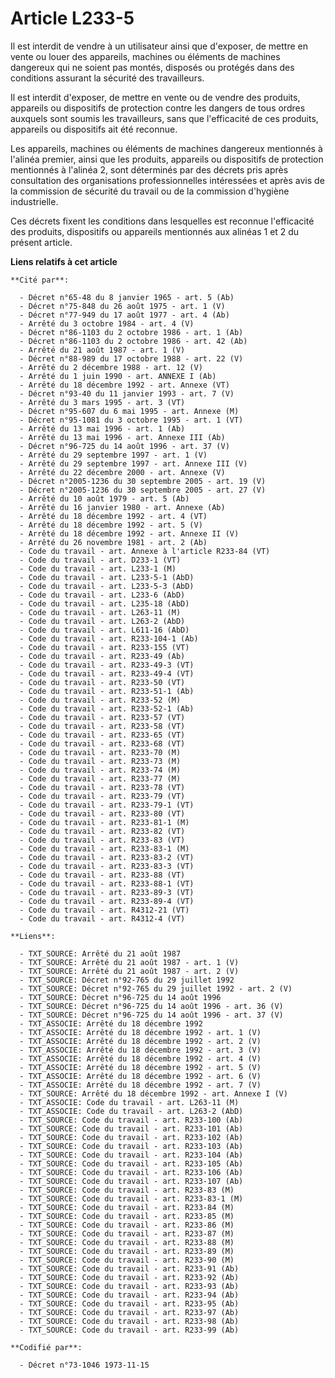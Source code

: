 # Article L233-5

Il est interdit de vendre à un utilisateur ainsi que d'exposer, de mettre en vente ou louer des appareils, machines ou
éléments de machines dangereux qui ne soient pas montés, disposés ou protégés dans des conditions assurant la sécurité des
travailleurs.

Il est interdit d'exposer, de mettre en vente ou de vendre des produits, appareils ou dispositifs de protection contre les
dangers de tous ordres auxquels sont soumis les travailleurs, sans que l'efficacité de ces produits, appareils ou dispositifs
ait été reconnue.

Les appareils, machines ou éléments de machines dangereux mentionnés à l'alinéa premier, ainsi que les produits, appareils ou
dispositifs de protection mentionnés à l'alinéa 2, sont déterminés par des décrets pris après consultation des organisations
professionnelles intéressées et après avis de la commission de sécurité du travail ou de la commission d'hygiène
industrielle.

Ces décrets fixent les conditions dans lesquelles est reconnue l'efficacité des produits, dispositifs ou appareils mentionnés
aux alinéas 1 et 2 du présent article.

**Liens relatifs à cet article**

	**Cité par**:

	  - Décret n°65-48 du 8 janvier 1965 - art. 5 (Ab)
	  - Décret n°75-848 du 26 août 1975 - art. 1 (V)
	  - Décret n°77-949 du 17 août 1977 - art. 4 (Ab)
	  - Arrêté du 3 octobre 1984 - art. 4 (V)
	  - Décret n°86-1103 du 2 octobre 1986 - art. 1 (Ab)
	  - Décret n°86-1103 du 2 octobre 1986 - art. 42 (Ab)
	  - Arrêté du 21 août 1987 - art. 1 (V)
	  - Décret n°88-989 du 17 octobre 1988 - art. 22 (V)
	  - Arrêté du 2 décembre 1988 - art. 12 (V)
	  - Arrêté du 1 juin 1990 - art. ANNEXE I (Ab)
	  - Arrêté du 18 décembre 1992 - art. Annexe (VT)
	  - Décret n°93-40 du 11 janvier 1993 - art. 7 (V)
	  - Arrêté du 3 mars 1995 - art. 3 (VT)
	  - Décret n°95-607 du 6 mai 1995 - art. Annexe (M)
	  - Décret n°95-1081 du 3 octobre 1995 - art. 1 (VT)
	  - Arrêté du 13 mai 1996 - art. 1 (Ab)
	  - Arrêté du 13 mai 1996 - art. Annexe III (Ab)
	  - Décret n°96-725 du 14 août 1996 - art. 37 (V)
	  - Arrêté du 29 septembre 1997 - art. 1 (V)
	  - Arrêté du 29 septembre 1997 - art. Annexe III (V)
	  - Arrêté du 22 décembre 2000 - art. Annexe (V)
	  - Décret n°2005-1236 du 30 septembre 2005 - art. 19 (V)
	  - Décret n°2005-1236 du 30 septembre 2005 - art. 27 (V)
	  - Arrêté du 10 août 1979 - art. 5 (Ab)
	  - Arrêté du 16 janvier 1980 - art. Annexe (Ab)
	  - Arrêté du 18 décembre 1992 - art. 4 (VT)
	  - Arrêté du 18 décembre 1992 - art. 5 (V)
	  - Arrêté du 18 décembre 1992 - art. Annexe II (V)
	  - Arrêté du 26 novembre 1981 - art. 2 (Ab)
	  - Code du travail - art. Annexe à l'article R233-84 (VT)
	  - Code du travail - art. D233-1 (VT)
	  - Code du travail - art. L233-1 (M)
	  - Code du travail - art. L233-5-1 (AbD)
	  - Code du travail - art. L233-5-3 (AbD)
	  - Code du travail - art. L233-6 (AbD)
	  - Code du travail - art. L235-18 (AbD)
	  - Code du travail - art. L263-11 (M)
	  - Code du travail - art. L263-2 (AbD)
	  - Code du travail - art. L611-16 (AbD)
	  - Code du travail - art. R233-104-1 (Ab)
	  - Code du travail - art. R233-155 (VT)
	  - Code du travail - art. R233-49 (Ab)
	  - Code du travail - art. R233-49-3 (VT)
	  - Code du travail - art. R233-49-4 (VT)
	  - Code du travail - art. R233-50 (VT)
	  - Code du travail - art. R233-51-1 (Ab)
	  - Code du travail - art. R233-52 (M)
	  - Code du travail - art. R233-52-1 (Ab)
	  - Code du travail - art. R233-57 (VT)
	  - Code du travail - art. R233-58 (VT)
	  - Code du travail - art. R233-65 (VT)
	  - Code du travail - art. R233-68 (VT)
	  - Code du travail - art. R233-70 (M)
	  - Code du travail - art. R233-73 (M)
	  - Code du travail - art. R233-74 (M)
	  - Code du travail - art. R233-77 (M)
	  - Code du travail - art. R233-78 (VT)
	  - Code du travail - art. R233-79 (VT)
	  - Code du travail - art. R233-79-1 (VT)
	  - Code du travail - art. R233-80 (VT)
	  - Code du travail - art. R233-81-1 (M)
	  - Code du travail - art. R233-82 (VT)
	  - Code du travail - art. R233-83 (VT)
	  - Code du travail - art. R233-83-1 (M)
	  - Code du travail - art. R233-83-2 (VT)
	  - Code du travail - art. R233-83-3 (VT)
	  - Code du travail - art. R233-88 (VT)
	  - Code du travail - art. R233-88-1 (VT)
	  - Code du travail - art. R233-89-3 (VT)
	  - Code du travail - art. R233-89-4 (VT)
	  - Code du travail - art. R4312-21 (VT)
	  - Code du travail - art. R4312-4 (VT)

	**Liens**:

	  - TXT_SOURCE: Arrêté du 21 août 1987
	  - TXT_SOURCE: Arrêté du 21 août 1987 - art. 1 (V)
	  - TXT_SOURCE: Arrêté du 21 août 1987 - art. 2 (V)
	  - TXT_SOURCE: Décret n°92-765 du 29 juillet 1992
	  - TXT_SOURCE: Décret n°92-765 du 29 juillet 1992 - art. 2 (V)
	  - TXT_SOURCE: Décret n°96-725 du 14 août 1996
	  - TXT_SOURCE: Décret n°96-725 du 14 août 1996 - art. 36 (V)
	  - TXT_SOURCE: Décret n°96-725 du 14 août 1996 - art. 37 (V)
	  - TXT_ASSOCIE: Arrêté du 18 décembre 1992
	  - TXT_ASSOCIE: Arrêté du 18 décembre 1992 - art. 1 (V)
	  - TXT_ASSOCIE: Arrêté du 18 décembre 1992 - art. 2 (V)
	  - TXT_ASSOCIE: Arrêté du 18 décembre 1992 - art. 3 (V)
	  - TXT_ASSOCIE: Arrêté du 18 décembre 1992 - art. 4 (V)
	  - TXT_ASSOCIE: Arrêté du 18 décembre 1992 - art. 5 (V)
	  - TXT_ASSOCIE: Arrêté du 18 décembre 1992 - art. 6 (V)
	  - TXT_ASSOCIE: Arrêté du 18 décembre 1992 - art. 7 (V)
	  - TXT_SOURCE: Arrêté du 18 décembre 1992 - art. Annexe I (V)
	  - TXT_ASSOCIE: Code du travail - art. L263-11 (M)
	  - TXT_ASSOCIE: Code du travail - art. L263-2 (AbD)
	  - TXT_SOURCE: Code du travail - art. R233-100 (Ab)
	  - TXT_SOURCE: Code du travail - art. R233-101 (Ab)
	  - TXT_SOURCE: Code du travail - art. R233-102 (Ab)
	  - TXT_SOURCE: Code du travail - art. R233-103 (Ab)
	  - TXT_SOURCE: Code du travail - art. R233-104 (Ab)
	  - TXT_SOURCE: Code du travail - art. R233-105 (Ab)
	  - TXT_SOURCE: Code du travail - art. R233-106 (Ab)
	  - TXT_SOURCE: Code du travail - art. R233-107 (Ab)
	  - TXT_SOURCE: Code du travail - art. R233-83 (M)
	  - TXT_SOURCE: Code du travail - art. R233-83-1 (M)
	  - TXT_SOURCE: Code du travail - art. R233-84 (M)
	  - TXT_SOURCE: Code du travail - art. R233-85 (M)
	  - TXT_SOURCE: Code du travail - art. R233-86 (M)
	  - TXT_SOURCE: Code du travail - art. R233-87 (M)
	  - TXT_SOURCE: Code du travail - art. R233-88 (M)
	  - TXT_SOURCE: Code du travail - art. R233-89 (M)
	  - TXT_SOURCE: Code du travail - art. R233-90 (M)
	  - TXT_SOURCE: Code du travail - art. R233-91 (Ab)
	  - TXT_SOURCE: Code du travail - art. R233-92 (Ab)
	  - TXT_SOURCE: Code du travail - art. R233-93 (Ab)
	  - TXT_SOURCE: Code du travail - art. R233-94 (Ab)
	  - TXT_SOURCE: Code du travail - art. R233-95 (Ab)
	  - TXT_SOURCE: Code du travail - art. R233-97 (Ab)
	  - TXT_SOURCE: Code du travail - art. R233-98 (Ab)
	  - TXT_SOURCE: Code du travail - art. R233-99 (Ab)

	**Codifié par**:

	  - Décret n°73-1046 1973-11-15
